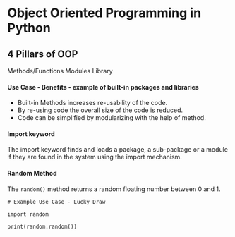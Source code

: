 # Object Oriented Programming in Python

## 4 Pillars of OOP

Methods/Functions
Modules
Library

#### Use Case - Benefits - example of built-in packages and libraries

- Built-in Methods increases re-usability of the code.
- By re-using code the overall size of the code is reduced.
- Code can be simplified by modularizing with the help of method.

#### Import keyword

The import keyword finds and loads a package, a sub-package or a module if they are found in the system using the import mechanism.

#### Random Method
The `random()` method returns a random floating number between 0 and 1.
```commandline
# Example Use Case - Lucky Draw
 
import random

print(random.random())
```